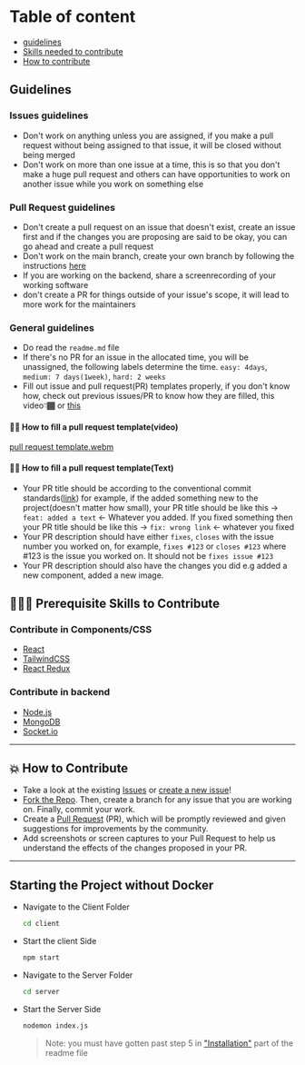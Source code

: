 # Table of content

- [guidelines](#guidelines)
- [Skills needed to contribute](#-prerequisite-skills-to-contribute)
- [How to contribute](#-how-to-contribute)

## Guidelines
### Issues guidelines
- Don't work on anything unless you are assigned, if you make a pull request without being assigned to that issue, it will be closed without being merged
- Don't work on more than one issue at a time, this is so that you don't make a huge pull request and others can have opportunities to work on another issue while you work on something else

### Pull Request guidelines
- Don't create a pull request on an issue that doesn't exist, create an issue first and if the changes you are proposing are said to be okay, you can go ahead and create a pull request
- Don't work on the main branch, create your own branch by following the instructions [here](#-how-to-make-a-pull-request)
- If you are working on the backend, share a screenrecording of your working software
- don't create a PR for things outside of your issue's scope, it will lead to more work for the maintainers

### General guidelines
- Do read the `readme.md` file
- If there's no PR for an issue in the allocated time, you will be unassigned, the following labels determine the time. `easy: 4days`, `medium: 7 days(1week)`, `hard: 2 weeks`
- Fill out issue and pull request(PR) templates properly, if you don't know how, check out previous issues/PR to know how they are filled, this video👇🏾 or [this](#-how-to-fill-a-pull-request-templatetext)

#### 👌🏾 How to fill a pull request template(video)

[pull request template.webm](https://user-images.githubusercontent.com/78784850/195570788-05a6fe61-a9a3-4abe-ae17-936ffd6ea171.webm)

#### 👌🏾 How to fill a pull request template(Text)

- Your PR title should be according to the conventional commit standards([link](https://gist.github.com/Zekfad/f51cb06ac76e2457f11c80ed705c95a3)) for example, if the added something new to the project(doesn't matter how small), your PR title should be like this -> `feat: added a text` <- Whatever you added. If you fixed something then your PR title should be like this -> `fix: wrong link` <- whatever you fixed
- Your PR description should have either `fixes`, `closes` with the issue number you worked on, for example, `fixes #123` or `closes #123` where #123 is the issue you worked on. It should not be `fixes issue #123`
- Your PR description should also have the changes you did e.g added a new component, added a new image.

## 👩🏽‍💻 Prerequisite Skills to Contribute

### Contribute in Components/CSS

- [React](https://reactjs.org/)
- [TailwindCSS](https://tailwindcss.com/)
- [React Redux](https://react-redux.js.org/)

### Contribute in backend

- [Node.js](https://nodejs.org/)
- [MongoDB](https://www.mongodb.com/)
- [Socket.io](https://socket.io/)

---

## 💥 How to Contribute

- Take a look at the existing [Issues](https://github.com/Dun-sin/Whisper/issues) or [create a new issue](https://github.com/Dun-sin/Whisper/issues/new/choose)!
- [Fork the Repo](https://github.com/Dun-sin/Whisper/fork). Then, create a branch for any issue that you are working on. Finally, commit your work.
- Create a [Pull Request](https://github.com/Dun-sin/Whisper/compare) (PR), which will be promptly reviewed and given suggestions for improvements by the community.
- Add screenshots or screen captures to your Pull Request to help us understand the effects of the changes proposed in your PR.

---

## Starting the Project without Docker

- Navigate to the Client Folder
  ```bash
  cd client
  ```
- Start the client Side
  ```bash
  npm start
  ```
- Navigate to the Server Folder
  ```bash
  cd server
  ```
- Start the Server Side
  ```bash
  nodemon index.js
  ```
  > Note: you must have gotten past step 5 in ["Installation"](https://github.com/Dun-sin/Whisper#%EF%B8%8F-installation) part of the readme file
